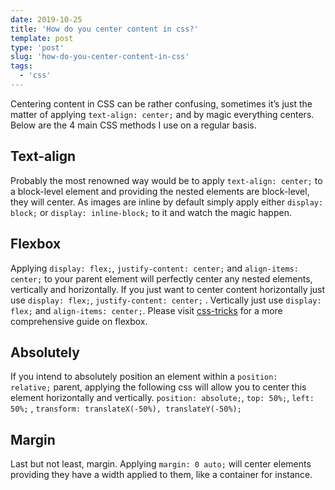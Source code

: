 ```yaml
---
date: 2019-10-25
title: 'How do you center content in css?'
template: post
type: 'post'
slug: 'how-do-you-center-content-in-css'
tags:
  - 'css'
---
```


Centering content in CSS can be rather confusing, sometimes it’s just the matter of applying `text-align: center;` and by magic everything centers. Below are the 4 main CSS methods I use on a regular basis.

## Text-align

Probably the most renowned way would be to apply `text-align: center;` to a block-level element and providing the nested elements are block-level, they will center. As images are inline by default simply apply either `display: block;` or `display: inline-block;` to it and watch the magic happen.

## Flexbox

Applying `display: flex;`, `justify-content: center;` and `align-items: center;` to your parent element will perfectly center any nested elements, vertically and horizontally. If you just want to center content horizontally just use `display: flex;`, `justify-content: center;` . Vertically just use `display: flex;` and `align-items: center;`. Please visit [css-tricks](https://css-tricks.com/snippets/css/a-guide-to-flexbox/) for a more comprehensive guide on flexbox.  

## Absolutely

If you intend to absolutely position an element within a `position: relative;` parent, applying the following css will allow you to center this element horizontally and vertically. `position: absolute;`, `top: 50%;`, `left: 50%;` , `transform: translateX(-50%), translateY(-50%);`

## Margin

Last but not least, margin. Applying `margin: 0 auto;` will center elements providing they have a width applied to them, like a container for instance.